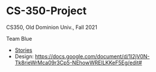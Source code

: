 # CS-350-Project

CS350, Old Dominion Univ., Fall 2021

Team Blue

* [Stories](https://trello.com/b/xxVlr0wZ/cs-350-board)
* Design: https://docs.google.com/document/d/1I2jV0N-Tk8rieWrMca09r3Cp5-NEhowWREILKKeF5Eg/edit#
